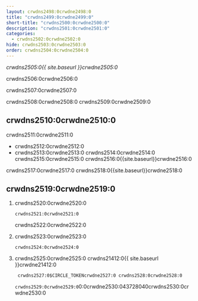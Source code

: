 ```yaml
---
layout: crwdns2498:0crwdne2498:0
title: "crwdns2499:0crwdne2499:0"
short-title: "crwdns2500:0crwdne2500:0"
description: "crwdns2501:0crwdne2501:0"
categories:
  - crwdns2502:0crwdne2502:0
hide: crwdns2503:0crwdne2503:0
order: crwdns2504:0crwdne2504:0
---
```

*crwdns2505:0{{ site.baseurl }}crwdne2505:0*

crwdns2506:0crwdne2506:0

crwdns2507:0crwdne2507:0

crwdns2508:0crwdne2508:0 crwdns2509:0crwdne2509:0

## crwdns2510:0crwdne2510:0

crwdns2511:0crwdne2511:0

* crwdns2512:0crwdne2512:0
* crwdns2513:0crwdne2513:0 crwdns2514:0crwdne2514:0 crwdns2515:0crwdne2515:0 crwdns2516:0{{site.baseurl}}crwdne2516:0

crwdns2517:0crwdne2517:0 crwdns2518:0{{site.baseurl}}crwdne2518:0

## crwdns2519:0crwdne2519:0

1. crwdns2520:0crwdne2520:0
    
    `crwdns2521:0crwdne2521:0`
    
    crwdns2522:0crwdne2522:0

2. crwdns2523:0crwdne2523:0
    
    `crwdns2524:0crwdne2524:0`

3. crwdns2525:0crwdne2525:0 crwdns21412:0{{ site.baseurl }}crwdne21412:0
    
        crwdns2527:0$CIRCLE_TOKENcrwdne2527:0 crwdns2528:0crwdne2528:0 
    
    `crwdns2529:0crwdne2529:0`0:0crwdne2530:043728040crwdns2530:0crwdne2530:0